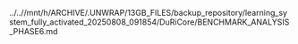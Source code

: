 ../..//mnt/h/ARCHIVE/.UNWRAP/13GB_FILES/backup_repository/learning_system_fully_activated_20250808_091854/DuRiCore/BENCHMARK_ANALYSIS_PHASE6.md